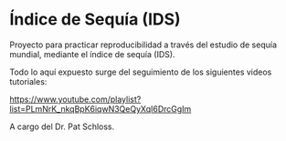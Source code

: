 # Índice de Sequía (IDS)
Proyecto para practicar reproducibilidad a través del estudio de sequía mundial, mediante el índice de sequía (IDS).

Todo lo aquí expuesto surge del seguimiento de los siguientes videos tutoriales:

https://www.youtube.com/playlist?list=PLmNrK_nkqBpK6iqwN3QeQyXqI6DrcGgIm

A cargo del Dr. Pat Schloss.
